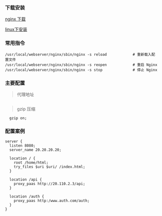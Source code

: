### 下载安装

[nginx 下载](http://nginx.org/en/download.html)

[linux下安装](http://www.nginx.cn/install)




### 常用指令

  ```
 /usr/local/webserver/nginx/sbin/nginx -s reload            # 重新载入配置文件
/usr/local/webserver/nginx/sbin/nginx -s reopen            # 重启 Nginx
/usr/local/webserver/nginx/sbin/nginx -s stop              # 停止 Nginx
  ```
  
  
  ### 主要配置
  
  > 代理地址
  
  ```
  
  ```
  
  > gzip 压缩
  
  ```
    gzip on; 

  ```

### 配置案例

```
server {
  listen 8080;
  server_name 20.20.20.20;

  location / {
    root /home/html;
    try_files $uri $uri/ /index.html;
  }

  location /api {
    proxy_paas http://20.110.2.3/api;
  }

  location /auth {
    proxy_paas http:/www.auth.com/auth;
  }
}

```
